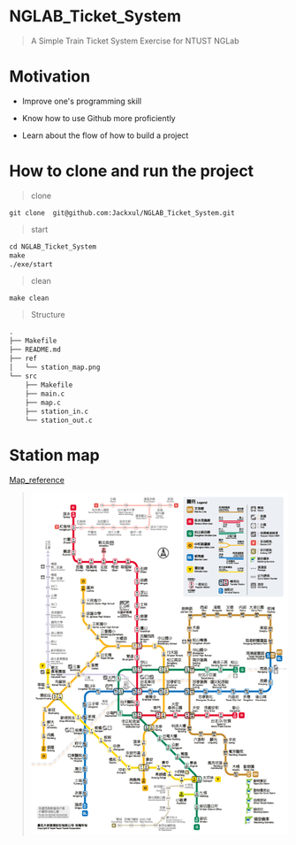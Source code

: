 # NGLAB_Ticket_System
> A Simple Train Ticket System Exercise for NTUST NGLab

# Motivation 
- Improve one's programming skill
* Know how to use Github more proficiently
+ Learn about the flow of how to build a project
# How to clone and run the project
> clone
```
git clone  git@github.com:Jackxul/NGLAB_Ticket_System.git
```
> start
```
cd NGLAB_Ticket_System
make
./exe/start
```
>clean
```
make clean
```
>Structure
```tree .
.
├── Makefile
├── README.md
├── ref
│   └── station_map.png
└── src
    ├── Makefile
    ├── main.c
    ├── map.c
    ├── station_in.c
    └── station_out.c
```

# Station map
[ Map_reference ](https://www.metro.taipei/cp.aspx?n=91974F2B13D997F1)

> ![MRT_Map](./ref/station_map.png)

